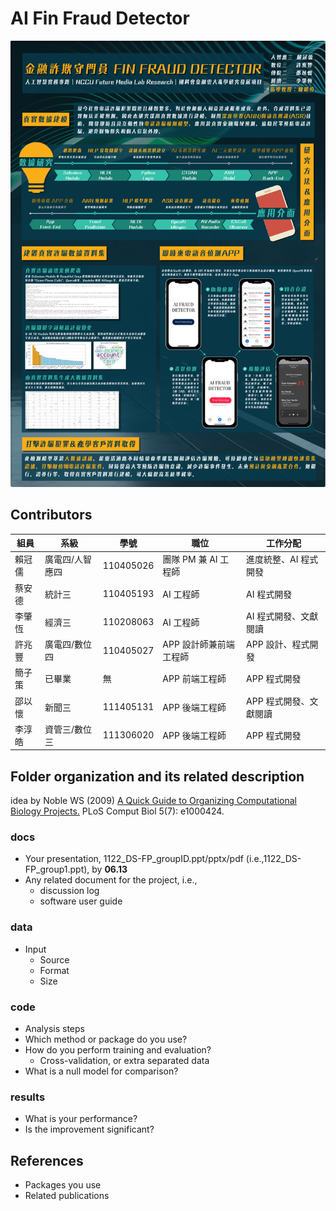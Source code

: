 # AI Fin Fraud Detector
![teaser](teaser.png)

## Contributors
| 組員    | 系級              | 學號       | 職位                     | 工作分配             |
|---------|-------------------|------------|--------------------------|----------------------|
| 賴冠儒  | 廣電四/人智應四   | 110405026  | 團隊 PM 兼 AI 工程師     | 進度統整、AI 程式開發 |
| 蔡安德  | 統計三            | 110405193  |  AI 工程師               | AI 程式開發 |
| 李肇恆  | 經濟三            | 110208063  | AI 工程師               | AI 程式開發、文獻閱讀 |
| 許兆豐  | 廣電四/數位四     | 110405027  | APP 設計師兼前端工程師       | APP 設計、程式開發   |
| 簡子策  | 已畢業            | 無  |  APP 前端工程師               | APP 程式開發 |
| 邵以懷  | 新聞三            | 111405131  | APP 後端工程師               | APP 程式開發、文獻閱讀 |
| 李淳皓  | 資管三/數位三     | 111306020  | APP 後端工程師               | APP 程式開發 |

## Folder organization and its related description
idea by Noble WS (2009) [A Quick Guide to Organizing Computational Biology Projects.](https://journals.plos.org/ploscompbiol/article?id=10.1371/journal.pcbi.1000424) PLoS Comput Biol 5(7): e1000424.

### docs
* Your presentation, 1122_DS-FP_groupID.ppt/pptx/pdf (i.e.,1122_DS-FP_group1.ppt), by **06.13**
* Any related document for the project, i.e.,
  * discussion log
  * software user guide

### data
* Input
  * Source
  * Format
  * Size

### code
* Analysis steps
* Which method or package do you use?
* How do you perform training and evaluation?
  * Cross-validation, or extra separated data
* What is a null model for comparison?

### results
* What is your performance?
* Is the improvement significant?

## References
* Packages you use
* Related publications
